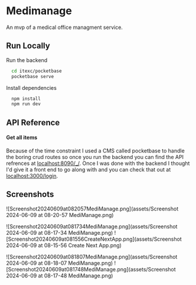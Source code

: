 # Medimanage

An mvp of a medical office managment service.

## Run Locally

Run the backend

```bash
  cd itexc/pocketbase
  pocketbase serve
```

Install dependencies

```bash
  npm install
  npm run dev
```

## API Reference

#### Get all items

Because of the time constraint I used a CMS called pocketbase to handle the boring crud routes so once you run the backend you can find the API refrences at [localhost:8090/_/](https://localhost:8090/_/).
Once I was done with the backend I thought I'd give it a front end to go along with and you can check that out at [localhost:3000/login](https://localhost:3000/login).

## Screenshots

![Screenshot20240609at082057MediManage.png](assets/Screenshot 2024-06-09 at 08-20-57 MediManage.png)

![Screenshot20240609at081734MediManage.png](assets/Screenshot 2024-06-09 at 08-17-34 MediManage.png)
![Screenshot20240609at081556CreateNextApp.png](assets/Screenshot 2024-06-09 at 08-15-56 Create Next App.png)

![Screenshot20240609at081807MediManage.png](assets/Screenshot 2024-06-09 at 08-18-07 MediManage.png)
![Screenshot20240609at081748MediManage.png](assets/Screenshot 2024-06-09 at 08-17-48 MediManage.png)
